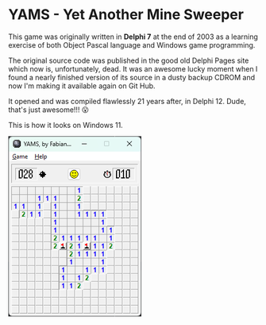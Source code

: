 # YAMS - Yet Another Mine Sweeper



This game was originally written in **Delphi 7** at the end of 2003 as a learning exercise of both Object Pascal language and Windows game programming.

The original source code was published in the good old Delphi Pages site which now is, unfortunately, dead. It was an awesome lucky moment when I found a nearly finished version of its source in a dusty backup CDROM and now I'm making it available again on Git Hub.

It opened and was compiled flawlessly 21 years after, in Delphi 12. Dude, that's just awesome!!! :open_mouth:

This is how it looks on Windows 11.

![](/img/screenshot.png)


